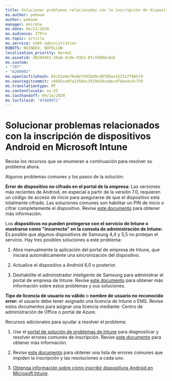```yaml
---
title: Solucionar problemas relacionados con la inscripción de dispositivos Android en Microsoft Intune
ms.author: pebaum
author: pebaum
manager: mnirkhe
ms.date: 04/21/2020
ms.audience: ITPro
ms.topic: article
ms.service: o365-administration
ROBOTS: NOINDEX, NOFOLLOW
localization_priority: Normal
ms.assetid: d0269461-20a8-4c9e-83b2-8fcf608dc0a5
ms.custom:
- "787"
- "6200002"
ms.openlocfilehash: b5cb2e8a76e8e7d91bd9cd8789ae1623a7f96579
ms.sourcegitcommit: c6692ce0fa1358ec3529e59ca0ecdfdea4cdc759
ms.translationtype: MT
ms.contentlocale: es-ES
ms.lasthandoff: 09/14/2020
ms.locfileid: "47689971"
---
```

# <a name="troubleshoot-issues-with-enrolling-android-devices-in-microsoft-intune"></a>Solucionar problemas relacionados con la inscripción de dispositivos Android en Microsoft Intune

Revise los recursos que se enumeran a continuación para resolver su problema ahora.
  
Algunos problemas comunes y los pasos de la solución:
  
 **Error de dispositivo no cifrado en el portal de la empresa:** Las versiones más recientes de Android, en especial a partir de la versión 7.0, requieren un código de acceso de inicio para asegurarse de que el dispositivo está totalmente cifrado. Las soluciones comunes son habilitar un PIN de inicio o cifrar completamente el dispositivo. Revise [este documento](https://docs.microsoft.com/intune-user-help/your-device-appears-encrypted-but-cp-says-otherwise-android) para obtener más información.
  
 Los **dispositivos no pueden protegerse con el servicio de Intune o mostrarse como "incorrecto" en la consola de administración de Intune:** Es posible que algunos dispositivos de Samsung 4,4 y 5,5 no protejan el servicio. Hay tres posibles soluciones a este problema:
  
1. Abra manualmente la aplicación del portal de empresa de Intune, que iniciará automáticamente una sincronización del dispositivo.

2. Actualice el dispositivo a Android 6,0 o posterior.

3. Deshabilite el administrador inteligente de Samsung para administrar el portal de empresa de Intune. Revise [este documento](https://docs.microsoft.com/intune-classic/troubleshoot/troubleshoot-device-enrollment-in-intune#devices-fail-to-check-in-with-the-intune-service-and-display-as-unhealthy-in-the-intune-admin-console) para obtener más información sobre estos problemas y sus soluciones.

 **Tipo de licencia de usuario no válido** o **nombre de usuario no reconocido error:** el usuario debe tener asignado una licencia de Intune o EMS. Revise estos documentos para asignar una licencia mediante: Centro de administración de Office o portal de Azure.
  
Recursos adicionales para ayudar a resolver el problema:
  
1. Use el [portal de solución de problemas de Intune](https://devicemanagement.microsoft.com/#blade/Microsoft_Intune_DeviceSettings/TroubleshootBlade) para diagnosticar y resolver errores comunes de inscripción. Revise [este documento](https://docs.microsoft.com/intune/help-desk-operators) para obtener más información.

2. Revise [este documento](https://docs.microsoft.com/intune-classic/Troubleshoot/troubleshoot-device-enrollment-in-intune) para obtener una lista de errores comunes que impiden la inscripción y las resoluciones a cada uno.

3. [Obtenga información sobre cómo inscribir dispositivos Android en Microsoft Intune](https://docs.microsoft.com/intune/android-enroll).
